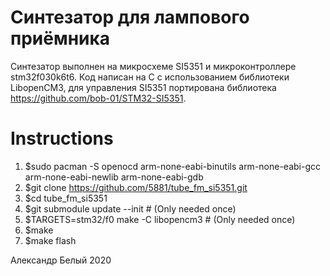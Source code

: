 # Синтезатор для лампового приёмника
Синтезатор выполнен на микросхеме SI5351 и микроконтроллере
stm32f030k6t6.
Код написан на C с использованием библиотеки LibopenCM3, 
для управления SI5351 портирована библиотека
https://github.com/bob-01/STM32-SI5351.


# Instructions
 
 1. $sudo pacman -S openocd arm-none-eabi-binutils arm-none-eabi-gcc arm-none-eabi-newlib arm-none-eabi-gdb
 2. $git clone https://github.com/5881/tube_fm_si5351.git
 3. $cd tube_fm_si5351
 4. $git submodule update --init # (Only needed once)
 5. $TARGETS=stm32/f0 make -C libopencm3 # (Only needed once)
 6. $make 
 7. $make flash

Александр Белый 2020
